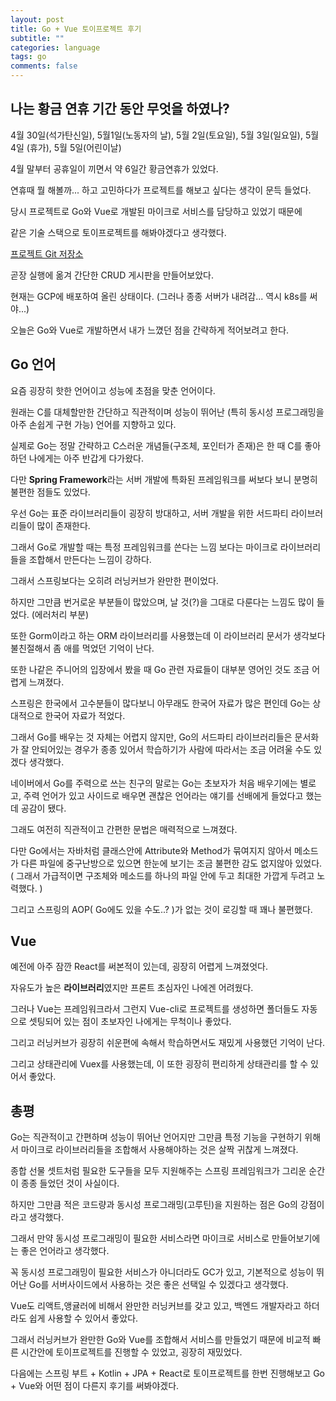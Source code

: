 ```yaml
---
layout: post
title: Go + Vue 토이프로젝트 후기
subtitle: ""
categories: language
tags: go
comments: false
---
```


## 나는 황금 연휴 기간 동안 무엇을 하였나?

4월 30일(석가탄신일), 5월1일(노동자의 날), 5월 2일(토요일), 5월 3일(일요일), 5월 4일 (휴가), 5월 5일(어린이날)

4월 말부터 공휴일이 끼면서 약 6일간 황금연휴가 있었다.

연휴때 뭘 해볼까... 하고 고민하다가 프로젝트를 해보고 싶다는 생각이 문득 들었다.

당시 프로젝트로 Go와 Vue로 개발된 마이크로 서비스를 담당하고 있었기 때문에

같은 기술 스택으로 토이프로젝트를 해봐야겠다고 생각했다.

[프로젝트 Git 저장소](https://github.com/minkukjo/BookStudy)

곧장 실행에 옮겨 간단한 CRUD 게시판을 만들어보았다.

현재는 GCP에 배포하여 올린 상태이다. (그러나 종종 서버가 내려감... 역시 k8s를 써야...)

오늘은 Go와 Vue로 개발하면서 내가 느꼈던 점을 간략하게 적어보려고 한다.

## Go 언어

요즘 굉장히 핫한 언어이고 성능에 초점을 맞춘 언어이다.

원래는 C를 대체할만한 간단하고 직관적이며 성능이 뛰어난 (특히 동시성 프로그래밍을 아주 손쉽게 구현 가능) 언어를 지향하고 있다.

실제로 Go는 정말 간략하고 C스러운 개념들(구조체, 포인터가 존재)은 한 때 C를 좋아하던 나에게는 아주 반갑게 다가왔다.

다만 **Spring Framework**라는 서버 개발에 특화된 프레임워크를 써보다 보니 분명히 불편한 점들도 있었다.

우선 Go는 표준 라이브러리들이 굉장히 방대하고, 서버 개발을 위한 서드파티 라이브러리들이 많이 존재한다.

그래서 Go로 개발할 때는 특정 프레임워크를 쓴다는 느낌 보다는 마이크로 라이브러리들을 조합해서 만든다는 느낌이 강하다.

그래서 스프링보다는 오히려 러닝커브가 완만한 편이었다.

하지만 그만큼 번거로운 부분들이 많았으며, 날 것(?)을 그대로 다룬다는 느낌도 많이 들었다. (에러처리 부분)

또한 Gorm이라고 하는 ORM 라이브러리를 사용했는데 이 라이브러리 문서가 생각보다 불친절해서 좀 애를 먹었던 기억이 난다.

또한 나같은 주니어의 입장에서 봤을 때 Go 관련 자료들이 대부분 영어인 것도 조금 어렵게 느껴졌다.

스프링은 한국에서 고수분들이 많다보니 아무래도 한국어 자료가 많은 편인데 Go는 상대적으로 한국어 자료가 적었다.

그래서 Go를 배우는 것 자체는 어렵지 않지만, Go의 서드파티 라이브러리들은 문서화가 잘 안되어있는 경우가 종종 있어서 학습하기가 사람에 따라서는 조금 어려울 수도 있겠다 생각했다.

네이버에서 Go를 주력으로 쓰는 친구의 말로는 Go는 초보자가 처음 배우기에는 별로고, 주력 언어가 있고 사이드로 배우면 괜찮은 언어라는 얘기를 선배에게 들었다고 했는데 공감이 됐다.

그래도 여전히 직관적이고 간편한 문법은 매력적으로 느껴졌다.

다만 Go에서는 자바처럼 클래스안에 Attribute와 Method가 묶여지지 않아서 메소드가 다른 파일에 중구난방으로 있으면 한눈에 보기는 조금 불편한 감도 없지않아 있었다. ( 그래서 가급적이면 구조체와 메소드를 하나의 파일 안에 두고 최대한 가깝게 두려고 노력했다. )

그리고 스프링의 AOP( Go에도 있을 수도..? )가 없는 것이 로깅할 때 꽤나 불편했다.

## Vue

예전에 아주 잠깐 React를 써본적이 있는데, 굉장히 어렵게 느껴졌엇다.

자유도가 높은 **라이브러리**였지만 프론트 초심자인 나에겐 어려웠다.

그러나 Vue는 프레임워크라서 그런지 Vue-cli로 프로젝트를 생성하면 폴더들도 자동으로 셋팅되어 있는 점이 초보자인 나에게는 무척이나 좋았다.

그리고 러닝커브가 굉장히 쉬운편에 속해서 학습하면서도 재밌게 사용했던 기억이 난다.

그리고 상태관리에 Vuex를 사용했는데, 이 또한 굉장히 편리하게 상태관리를 할 수 있어서 좋았다.

## 총평

Go는 직관적이고 간편하며 성능이 뛰어난 언어지만 그만큼 특정 기능을 구현하기 위해서 마이크로 라이브러리들을 조합해서 사용해야하는 것은 살짝 귀찮게 느껴졌다.

종합 선물 셋트처럼 필요한 도구들을 모두 지원해주는 스프링 프레임워크가 그리운 순간이 종종 들었던 것이 사실이다.

하지만 그만큼 적은 코드량과 동시성 프로그래밍(고루틴)을 지원하는 점은 Go의 강점이라고 생각했다.

그래서 만약 동시성 프로그래밍이 필요한 서비스라면 마이크로 서비스로 만들어보기에는 좋은 언어라고 생각했다.

꼭 동시성 프로그래밍이 필요한 서비스가 아니더라도 GC가 있고, 기본적으로 성능이 뛰어난 Go를 서버사이드에서 사용하는 것은 좋은 선택일 수 있겠다고 생각했다.

Vue도 리액트,앵귤러에 비해서 완만한 러닝커브를 갖고 있고, 백엔드 개발자라고 하더라도 쉽게 사용할 수 있어서 좋았다.

그래서 러닝커브가 완만한 Go와 Vue를 조합해서 서비스를 만들었기 때문에 비교적 빠른 시간안에 토이프로젝트를 진행할 수 있었고, 굉장히 재밌었다.

다음에는 스프링 부트 + Kotlin + JPA + React로 토이프로젝트를 한번 진행해보고 Go + Vue와 어떤 점이 다른지 후기를 써봐야겠다.
